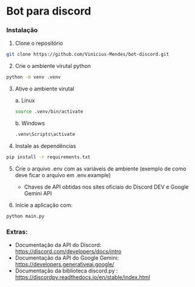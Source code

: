 # Bot para discord

### Instalação

1. Clone o repositório
```bash
git clone https://github.com/Vinicius-Mendes/bot-discord.git
```

2. Crie o ambiente virutal python
```bash
python -m venv .venv
```

3. Ative o ambiente virutal

    a. Linux
    ```bash
    source .venv/bin/activate
    ```
    b. Windows
    ```bash
    .venv\Scripts\activate
    ```

4. Instale as dependências
```bash
pip install -r requirements.txt
```

5. Crie o arquivo .env com as variáveis de ambiente (exemplo de como deve ficar o arquivo em .env.example)
    - Chaves de API obtidas nos sites oficiais do Discord DEV e Google Gemini API

6. Inicie a aplicação com:
```bash
python main.py
```

### Extras:
- Documentação da API do Discord: https://discord.com/developers/docs/intro
- Documentação da API do Google Gemini: https://developers.generativeai.google/
- Documentação da biblioteca discord.py : https://discordpy.readthedocs.io/en/stable/index.html
